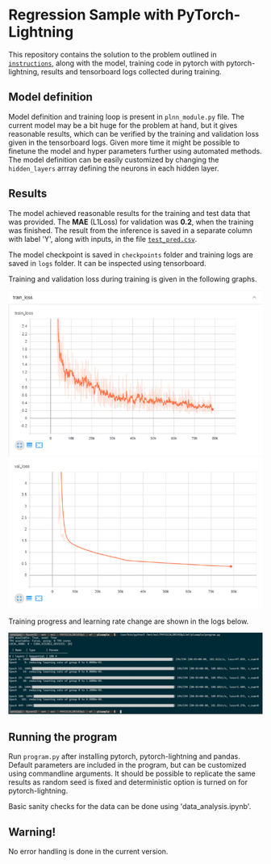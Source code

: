 # Regression Sample with PyTorch-Lightning

This repository contains the solution to the problem outlined in [`instructions`](Instructions.md), along with the model, training code in pytorch with pytorch-lightning, results and tensorboard logs collected during training.

## Model definition

Model definition and training loop is present in `plnn_module.py` file. The current model may be a bit huge for the problem at hand, but it gives reasonable results, which can be verified by the training and validation loss given in the tensorboard logs. Given more time it might be possible to finetune the model and hyper parameters further using automated methods. The model definition can be easily customized by changing the `hidden_layers` arrray defining the neurons in each hidden layer.

## Results

The model achieved reasonable results for the training and test data that was provided. The **MAE** (L1Loss) for validation was **0.2**, when the training was finished. The result from the inference is saved in a separate column with label 'Y', along with inputs, in the file [`test_pred.csv`](data/test_1/test_pred.csv).

The model checkpoint is saved in `checkpoints` folder and training logs are saved in `logs` folder. It can be inspected using tensorboard.

Training and validation loss during training is given in the following graphs.

![Training Loss](images/tensorboard_training_loss.png)
![Validation Loss](images/tensorboard_val_loss.png)

Training progress and learning rate change are shown in the logs below.

![Validation Loss](images/training_log.png)

## Running the program

Run `program.py` after installing pytorch, pytorch-lightning and pandas. Default parameters are included in the program, but can be customized using commandline arguments. It should be possible to replicate the same results as random seed is fixed and deterministic option is turned on for pytorch-lightning.

Basic sanity checks for the data can be done using 'data_analysis.ipynb'.

## Warning!

No error handling is done in the current version.
